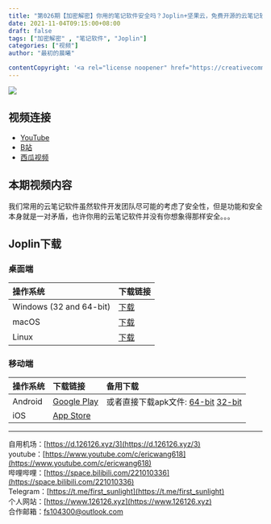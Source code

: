 ```yaml
---
title: "第026期【加密解密】你用的笔记软件安全吗？Joplin+坚果云，免费开源的云笔记软件了解一下|支持Markdown 有道云笔记 印象笔记 Notion的替代品"
date: 2021-11-04T09:15:00+08:00
draft: false
tags: ["加密解密" , "笔记软件", "Joplin"]
categories: ["视频"]
author: "最初的晨曦"

contentCopyright: '<a rel="license noopener" href="https://creativecommons.org/licenses/by-nc-sa/4.0/deed.zh" target="_blank">本文章采用 CC BY-NC-SA 4.0 许可协议</a>'
---
```


![](../../images/026/0.jpg)
	
## 视频连接
- [YouTube](https://www.youtube.com/watch?v=7EgWZmHPsbA)
- [B站](https://www.bilibili.com/video/BV1KP4y1j7Du/)
- [西瓜视频](https://www.ixigua.com/7026553174844506655)

## 本期视频内容

我们常用的云笔记软件虽然软件开发团队尽可能的考虑了安全性，但是功能和安全本身就是一对矛盾，也许你用的云笔记软件并没有你想象得那样安全。。。

## Joplin下载

### 桌面端

| 操作系统 | 下载链接 |
| :-- | :-- |
| Windows (32 and 64-bit) | [下载](https://github.com/laurent22/joplin/releases/download/v2.5.10/Joplin-Setup-2.5.10.exe) |
| macOS | [下载](https://github.com/laurent22/joplin/releases/download/v2.5.10/Joplin-2.5.10.dmg) |
| Linux | [下载](https://github.com/laurent22/joplin/releases/download/v2.5.10/Joplin-2.5.10.AppImage) |

### 移动端

| 操作系统 | 下载链接 | 备用下载 |
| :-- | :-- | :-- |
| Android | [Google Play](https://play.google.com/store/apps/details?id=net.cozic.joplin&utm_source=GitHub&utm_campaign=README&pcampaignid=MKT-Other-global-all-co-prtnr-py-PartBadge-Mar2515-1) | 或者直接下载apk文件: [64-bit](https://github.com/laurent22/joplin-android/releases/download/android-v2.6.1/joplin-v2.6.1.apk) [32-bit](https://github.com/laurent22/joplin-android/releases/download/android-v2.6.1/joplin-v2.6.1-32bit.apk) |
| iOS | [App Store](https://itunes.apple.com/us/app/joplin/id1315599797) |     |


---

自用机场：[https://d.126126.xyz/3](https://d.126126.xyz/3)  
youtube：[https://www.youtube.com/c/ericwang618](https://www.youtube.com/c/ericwang618)  
哔哩哔哩：[https://space.bilibili.com/221010336](https://space.bilibili.com/221010336)  
Telegram：[https://t.me/first_sunlight](https://t.me/first_sunlight)  
个人网站：[https://www.126126.xyz](https://www.126126.xyz)  
合作邮箱：fs104300@outlook.com